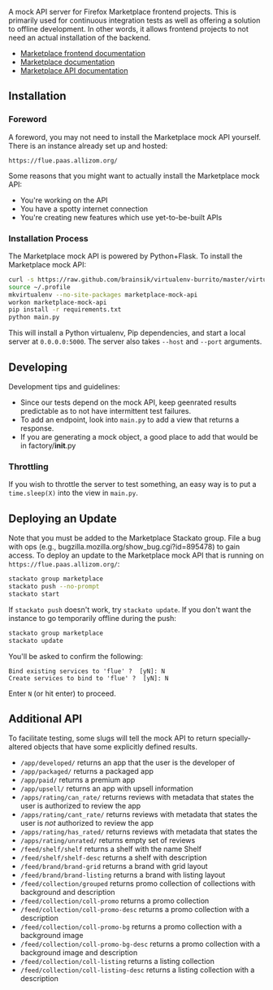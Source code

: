 A mock API server for Firefox Marketplace frontend projects. This is primarily
used for continuous integration tests as well as offering a solution to offline
development. In other words, it allows frontend projects to not need an actual
installation of the backend.

- [Marketplace frontend documentation](https://marketplace-frontend.readthedocs.org)
- [Marketplace documentation](https://marketplace.readthedocs.org)
- [Marketplace API documentation](https://firefox-marketplace-api.readthedocs.org)


## Installation

### Foreword

A foreword, you may not need to install the Marketplace mock API yourself.
There is an instance already set up and hosted:

```
https://flue.paas.allizom.org/
```

Some reasons that you might want to actually install the Marketplace mock API:

* You're working on the API
* You have a spotty internet connection
* You're creating new features which use yet-to-be-built APIs

### Installation Process

The Marketplace mock API is powered by Python+Flask. To install the Marketplace
mock API:

```bash
curl -s https://raw.github.com/brainsik/virtualenv-burrito/master/virtualenv-burrito.sh | $SHELL
source ~/.profile
mkvirtualenv --no-site-packages marketplace-mock-api
workon marketplace-mock-api
pip install -r requirements.txt
python main.py
```

This will install a Python virtualenv, Pip dependencies, and start a local
server at `0.0.0.0:5000`. The server also takes ```--host``` and ```--port```
arguments.


## Developing

Development tips and guidelines:

- Since our tests depend on the mock API, keep geenrated results predictable
  as to not have intermittent test failures.
- To add an endpoint, look into ```main.py``` to add a view that returns a
response.
- If you are generating a mock object, a good place to add that would be in
factory/__init__.py

### Throttling

If you wish to throttle the server to test something, an easy way is to put
a ```time.sleep(X)``` into the view in ```main.py```.


## Deploying an Update

Note that you must be added to the Marketplace Stackato group. File a bug with
ops (e.g., bugzilla.mozilla.org/show_bug.cgi?id=895478) to gain access.
To deploy an update to the Marketplace mock API that is running on
```https://flue.paas.allizom.org/```:

```bash
stackato group marketplace
stackato push --no-prompt
stackato start
```

If ```stackato push``` doesn't work, try ```stackato update```.
If you don't want the instance to go temporarily offline during the push:

```bash
stackato group marketplace
stackato update
```

You'll be asked to confirm the following:

```
Bind existing services to 'flue' ?  [yN]: N
Create services to bind to 'flue' ?  [yN]: N
```

Enter `N` (or hit enter) to proceed.

## Additional API

To facilitate testing, some slugs will tell the mock API to return
specially-altered objects that have some explicitly defined results.

- ```/app/developed/``` returns an app that the user is the developer of
- ```/app/packaged/``` returns a packaged app
- ```/app/paid/``` returns a premium app
- ```/app/upsell/``` returns an app with upsell information
- ```/apps/rating/can_rate/``` returns reviews with metadata that states the
  user is authorized to review the app
- ```/apps/rating/cant_rate/``` returns reviews with metadata that states the
  user is *not* authorized to review the app
- ```/apps/rating/has_rated/``` returns reviews with metadata that states the
- ```/apps/rating/unrated/``` returns empty set of reviews
- ```/feed/shelf/shelf``` returns a shelf with the name Shelf
- ```/feed/shelf/shelf-desc``` returns a shelf with description
- ```/feed/brand/brand-grid``` returns a brand with grid layout
- ```/feed/brand/brand-listing``` returns a brand with listing layout
- ```/feed/collection/grouped``` returns promo collection of collections with
  background and description
- ```/feed/collection/coll-promo``` returns a promo collection
- ```/feed/collection/coll-promo-desc``` returns a promo collection with a
  description
- ```/feed/collection/coll-promo-bg``` returns a promo collection with a
  background image
- ```/feed/collection/coll-promo-bg-desc``` returns a promo collection with a
  background image and description
- ```/feed/collection/coll-listing``` returns a listing collection
- ```/feed/collection/coll-listing-desc``` returns a listing collection with a
  description
